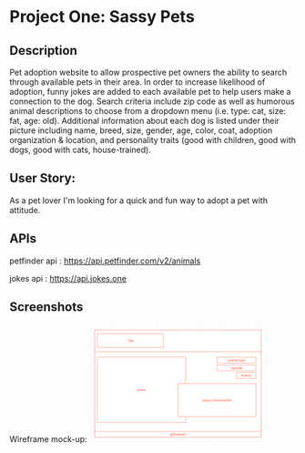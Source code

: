 # Project One: Sassy Pets


## Description
Pet adoption website to allow prospective pet owners the ability to search through available pets in their area. In order to increase likelihood of adoption, funny jokes are added to each available pet to help users make a connection to the dog. Search criteria include zip code as well as humorous animal descriptions to choose from a dropdown menu (i.e. type: cat, size: fat, age: old). Additional information about each dog is listed under their picture including name, breed, size, gender, age, color, coat, adoption organization & location, and personality traits (good with children, good with dogs, good with cats, house-trained).

## User Story: 
As a pet lover I'm looking for a quick and fun way to adopt a pet with attitude.

## APIs
petfinder api : https://api.petfinder.com/v2/animals

jokes api : https://api.jokes.one

## Screenshots

Wireframe mock-up:
<img src='assets\images\wireframe.png'>




